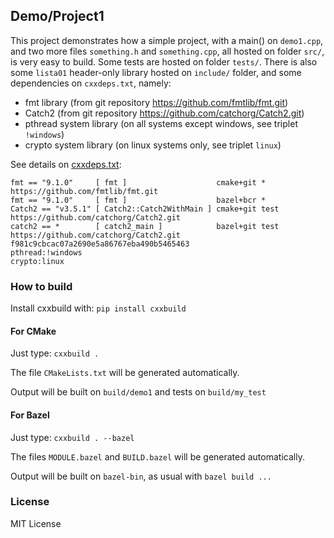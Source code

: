 ## Demo/Project1

This project demonstrates how a simple project, with a main() on `demo1.cpp`, and two more files `something.h` and `something.cpp`, all hosted on folder `src/`, is very easy to build.
Some tests are hosted on folder `tests/`.
There is also some `lista01` header-only library hosted on `include/` folder, and some dependencies on `cxxdeps.txt`, namely:

- fmt library (from git repository https://github.com/fmtlib/fmt.git)
- Catch2 (from git repository https://github.com/catchorg/Catch2.git)
- pthread system library (on all systems except windows, see triplet `!windows`)
- crypto system library (on linux systems only, see triplet `linux`)

See details on [cxxdeps.txt](cxxdeps.txt):
```
fmt == "9.1.0"     [ fmt ]                    cmake+git *    https://github.com/fmtlib/fmt.git
fmt == "9.1.0"     [ fmt ]                    bazel+bcr *
Catch2 == "v3.5.1" [ Catch2::Catch2WithMain ] cmake+git test https://github.com/catchorg/Catch2.git
catch2 == *        [ catch2_main ]            bazel+git test https://github.com/catchorg/Catch2.git f981c9cbcac07a2690e5a86767eba490b5465463
pthread:!windows
crypto:linux
```

### How to build

Install cxxbuild with: `pip install cxxbuild`

#### For CMake
Just type: `cxxbuild .`

The file `CMakeLists.txt` will be generated automatically.

Output will be built on `build/demo1` and tests on `build/my_test`

#### For Bazel
Just type: `cxxbuild . --bazel`

The files `MODULE.bazel` and `BUILD.bazel` will be generated automatically.

Output will be built on `bazel-bin`, as usual with `bazel build ...`

### License

MIT License


